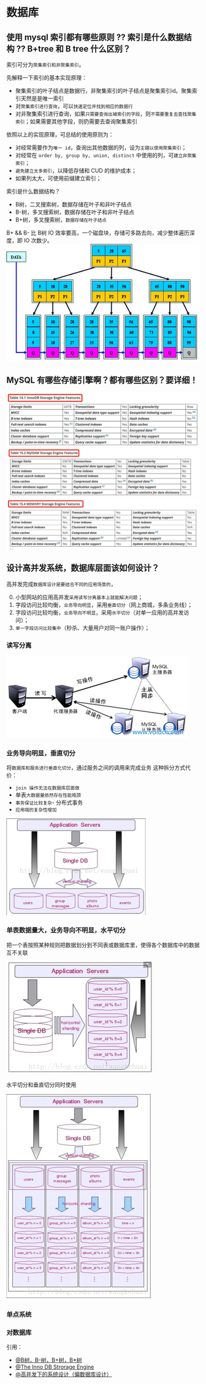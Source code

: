 # 数据库

## 使用 mysql 索引都有哪些原则 ?? 索引是什么数据结构 ?? B+tree 和 B tree 什么区别？
索引可分为`聚集索引和非聚集索引`。

先解释一下索引的基本实现原理：
* 聚集索引的叶子结点是数据行，非聚集索引的叶子结点是聚集索引id。聚集索引天然是是唯一索引
* 对`聚集索引进行查询`，可以`快速定位并找到相应的数据行`
* 对非聚集索引进行查询，如果`只需要查询出被索引的字段`，则`不需要重复去查找聚集索引`；如果需要其他字段，则扔需要去查询聚集索引

依照以上的实现原理，可总结的使用原则为：
* 对经常需要作为`唯一 id`，查询出其他数据的列，设为`主键以使用聚集索引`；
* 对经常在 `order by, group by, union, distinct` 中使用的列，可`建立非聚集索引`；
* `避免建立太多索引`，以降低存储和 CUD 的维护成本；
* 如果列太大，可使用前缀建立索引；

索引是什么数据结构？
* B树，二叉搜索树，数据存储在叶子和非叶子结点
* B-树，多叉搜索树，数据存储在叶子和非叶子结点
* B+树，多叉搜索树，`数据存储在叶子结点`

B+ && B- 比 B树 IO 效率要高，一个磁盘块，存储可多路去向，减少整体遍历深度，即 IO 次数少。
![B+树](./B+tree.jpg)

## MySQL 有哪些存储引擎啊？都有哪些区别？要详细！
![innodb-engine](./innodb-engine.jpeg)
![myisam-engine](./myisam-engine.jpeg)
![memory-engine](./memory-engine.jpeg)

## 设计高并发系统，数据库层面该如何设计？
高并发完成`数据库设计是要结合不同的应用场景的`，

0. 小型网站的应用高并发`采用读写分离基本上就能解决问题`；
1. 字段访问比较均衡，`业务导向明显`，采用`垂直切分`（网上商城，多条业务线）；
2. 字段访问比较均衡，`业务导向不明显`，采用`水平切分`（对单一应用的高并发访问）；
3. `单一字段访问比较集中`（秒杀、大量用户对同一账户操作）；

### 读写分离
![读写分离](./write-read-separation.jpeg)

### 业务导向明显，垂直切分
将`数据库和服务进行垂直化切分`，通过服务之间的调用来完成业务
这种拆分方式代价：
* `join 操作无法在数据库层面做`
* 单表`大数据量依然存在性能瓶颈`
* `事务保证比较复杂`- 分布式事务
* `应用端的复杂性增加`

![垂直切分](./vertical-sharding.png)

### 单表数据量大，业务导向不明显，水平切分
把一个表按照某种规则把数据划分到不同表或数据库里，使得各个数据库中的数据互不关联

![水平切分](./horizontal-sharding.png)

水平切分和垂直切分同时使用

![水平+垂直切分](./vertical-horizontal-sharding.png)

### 单点系统

### 对数据库

引用：
* [@B树，B-树，B+树，B*树](http://www.cnblogs.com/oldhorse/archive/2009/11/16/1604009.html)
* [@The Inno DB Strorage Engine](https://dev.mysql.com/doc/refman/5.6/en/innodb-introduction.html)
* [@高并发下的系统设计（偏数据库设计）](http://blog.csdn.net/wangkehuai/article/details/46727203)
